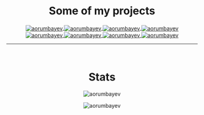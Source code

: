 <br />
<h1 align="center"><strong> Some of my projects </strong></h1>
<p align="center">
  <a href="https://github.com/aorumbayev/awesome-algorand">
    <img align="center" src="https://github-readme-stats.vercel.app/api/pin/?username=aorumbayev&repo=awesome-algorand&theme=dark" alt="aorumbayev" />
  </a>
  <a href="https://github.com/algorealm/autogpt4all">
    <img align="center" src="https://github-readme-stats.vercel.app/api/pin/?username=aorumbayev&repo=autogpt4all&theme=maroongold" alt="aorumbayev" />
  </a>
  <a href="https://github.com/Subtopia-Algo/subtopia-js">
    <img align="center" src="https://github-readme-stats.vercel.app/api/pin/?username=Subtopia-Algo&repo=subtopia-js&theme=radical" alt="aorumbayev" />
  </a>
  <a href="https://github.com/AlgoWorldNFT/algoworld-swapper">
    <img align="center" src="https://github-readme-stats.vercel.app/api/pin/?username=AlgoWorldNFT&repo=algoworld-swapper&theme=merko" alt="aorumbayev" />
  </a>
  <a href="https://github.com/aorumbayev/awesomealgo-hooks">
    <img align="center" src="https://github-readme-stats.vercel.app/api/pin/?username=aorumbayev&repo=awesomealgo-hooks&theme=gruvbox" alt="aorumbayev" />
  </a>
  <a href="https://github.com/aorumbayev/tinybar">
    <img align="center" src="https://github-readme-stats.vercel.app/api/pin/?username=aorumbayev&repo=tinybar&theme=tokyonight" alt="aorumbayev" />
  </a>
  <a href="https://github.com/aorumbayev/linkedpipes-storage">
    <img align="center" src="https://github-readme-stats.vercel.app/api/pin/?username=aorumbayev&repo=linkedpipes-storage&theme=cobalt" alt="aorumbayev" />
  </a>
  <a href="https://github.com/aorumbayev/algoping">
    <img align="center" src="https://github-readme-stats.vercel.app/api/pin/?username=aorumbayev&repo=algoping&theme=highcontrast" alt="aorumbayev" />
  </a>
</p>

---

<br />
<h1 align="center"><strong> Stats </strong></h1>
<p align="center">
<img align="center" src="https://github-readme-stats.vercel.app/api?username=aorumbayev&show_icons=true&theme=dracula&include_all_commits=true&count_private=true" alt="aorumbayev" />
</p>

<p align="center">
  <img src="https://komarev.com/ghpvc/?username=aorumbayev" alt="aorumbayev" />
</p>
